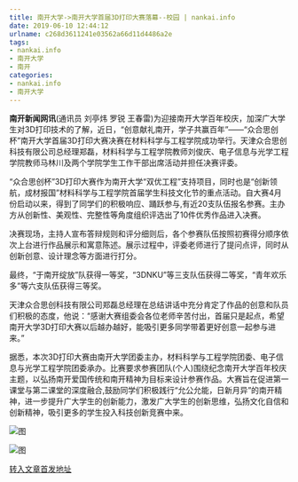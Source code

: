 ```yaml
---
title: 南开大学->南开大学首届3D打印大赛落幕--校园 | nankai.info
date: 2019-06-10 12:44:12
urlname: c268d3611241e03562a66d11d4486a2e
tags: 
- nankai.info
- 南开大学
- 南开
categories:
- nankai.info
- 南开大学
---
```



**南开新闻网讯**(通讯员 刘亭炜 罗锐 王春雷)为迎接南开大学百年校庆，加深广大学生对3D打印技术的了解，近日，“创意献礼南开，学子共赢百年”——“众合思创杯”南开大学首届3D打印大赛决赛在材料科学与工程学院成功举行。天津众合思创科技有限公司总经理郑磊，材料科学与工程学院教师刘俊庆、电子信息与光学工程学院教师马林川及两个学院学生工作干部出席活动并担任决赛评委。

“众合思创杯”3D打印大赛作为南开大学“双优工程”支持项目，同时也是“创新领航，成材报国”材料科学与工程学院首届学生科技文化节的重点活动。自大赛4月份启动以来，得到了同学们的积极响应、踊跃参与,有近20支队伍报名参赛。主办方从创新性、美观性、完整性等角度组织评选出了10件优秀作品进入决赛。

决赛现场，主持人宣布答辩规则和评分细则后，各个参赛队伍按照初赛得分顺序依次上台进行作品展示和寓意陈述。展示过程中，评委老师进行了提问点评，同时从创新创意、设计理念等方面进行打分。

最终，“于南开绽放”队获得一等奖，“3DNKU”等三支队伍获得二等奖，“青年欢乐多”等六支队伍获得三等奖。

天津众合思创科技有限公司郑磊总经理在总结讲话中充分肯定了作品的创意和队员们积极的态度，他说：“感谢大赛组委会各位老师辛苦付出，首届只是起点，希望南开大学3D打印大赛以后越办越好，能吸引更多同学带着更好创意一起参与进来。”

据悉，本次3D打印大赛由南开大学团委主办，材料科学与工程学院团委、电子信息与光学工程学院团委承办。比赛要求参赛团队(个人)围绕纪念南开大学百年校庆主题，以弘扬南开爱国传统和南开精神为目标来设计参赛作品。大赛旨在促进第一课堂与第二课堂的深度融合,鼓励同学们积极践行“允公允能，日新月异”的南开精神，进一步提升广大学生的创新能力，激发广大学生的创新思维，弘扬文化自信和创新精神，吸引更多的学生投入科技创新竞赛中来。



![图](http://news.nankai.edu.cn/pic/0/00/35/91/359125_992929.jpg)

![图](http://news.nankai.edu.cn/pic/0/00/35/91/359124_636372.jpg)

[转入文章首发地址](http://news.nankai.edu.cn/qqxy/system/2019/06/10/000456774.shtml)